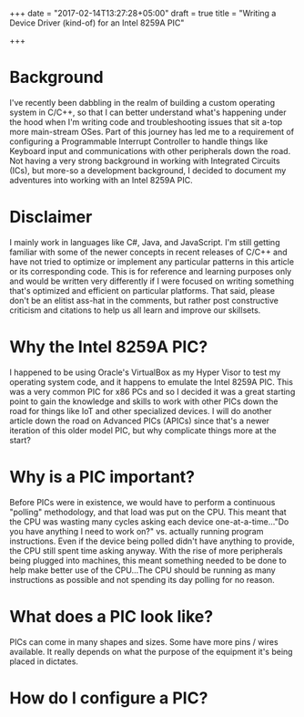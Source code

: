 +++
date = "2017-02-14T13:27:28+05:00"
draft = true
title = "Writing a Device Driver (kind-of) for an Intel 8259A PIC"

+++

# Background

I've recently been dabbling in the realm of building a custom operating system in C/C++, so that I can better understand what's happening under the hood when I'm writing code and troubleshooting issues that sit a-top more main-stream OSes. Part of this journey has led me to a requirement of configuring a Programmable Interrupt Controller to handle things like Keyboard input and communications with other peripherals down the road. Not having a very strong background in working with Integrated Circuits (ICs), but more-so a development background, I decided to document my adventures into working with an Intel 8259A PIC.

# Disclaimer

I mainly work in languages like C#, Java, and JavaScript. I'm still getting familiar with some of the newer concepts in recent releases of C/C++ and have not tried to optimize or implement any particular patterns in this article or its corresponding code. This is for reference and learning purposes only and would be written very differently if I were focused on writing something that's optimized and efficient on particular platforms. That said, please don't be an elitist ass-hat in the comments, but rather post constructive criticism and citations to help us all learn and improve our skillsets.

# Why the Intel 8259A PIC?

I happened to be using Oracle's VirtualBox as my Hyper Visor to test my operating system code, and it happens to emulate the Intel 8259A PIC. This was a very common PIC for x86 PCs and so I decided it was a great starting point to gain the knowledge and skills to work with other PICs down the road for things like IoT and other specialized devices. I will do another article down the road on Advanced PICs (APICs) since that's a newer iteration of this older model PIC, but why complicate things more at the start?

# Why is a PIC important?

Before PICs were in existence, we would have to perform a continuous "polling" methodology, and that load was put on the CPU. This meant that the CPU was wasting many cycles asking each device one-at-a-time…"Do you have anything I need to work on?" vs. actually running program instructions. Even if the device being polled didn't have anything to provide, the CPU still spent time asking anyway. With the rise of more peripherals being plugged into machines, this meant something needed to be done to help make better use of the CPU…The CPU should be running as many instructions as possible and not spending its day polling for no reason.

# What does a PIC look like?

PICs can come in many shapes and sizes. Some have more pins / wires available. It really depends on what the purpose of the equipment it's being placed in dictates.

# How do I configure a PIC?

